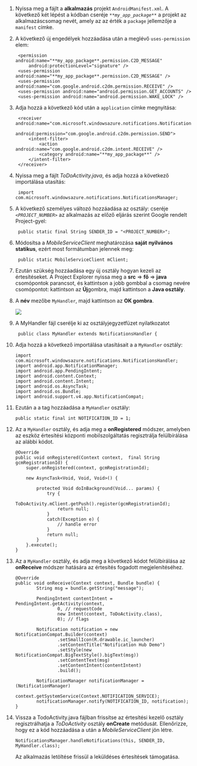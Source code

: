 1. Nyissa meg a fájlt a **alkalmazás** projekt `AndroidManifest.xml`. A következő két lépést a kódban cseréje _`**my_app_package**`_ a projekt az alkalmazáscsomag nevét, amely az az érték a `package` jellemzője a `manifest` címke.

2. A következő új engedélyek hozzáadása után a meglévő `uses-permission` elem:

        <permission android:name="**my_app_package**.permission.C2D_MESSAGE"
            android:protectionLevel="signature" />
        <uses-permission android:name="**my_app_package**.permission.C2D_MESSAGE" />
        <uses-permission android:name="com.google.android.c2dm.permission.RECEIVE" />
        <uses-permission android:name="android.permission.GET_ACCOUNTS" />
        <uses-permission android:name="android.permission.WAKE_LOCK" />

3. Adja hozzá a következő kód után a `application` címke megnyitása:

        <receiver android:name="com.microsoft.windowsazure.notifications.NotificationsBroadcastReceiver"
                                        android:permission="com.google.android.c2dm.permission.SEND">
            <intent-filter>
                <action android:name="com.google.android.c2dm.intent.RECEIVE" />
                <category android:name="**my_app_package**" />
            </intent-filter>
        </receiver>


4. Nyissa meg a fájlt *ToDoActivity.java*, és adja hozzá a következő importálása utasítás:

        import com.microsoft.windowsazure.notifications.NotificationsManager;


5. A következő személyes változó hozzáadása az osztály: cseréje _`<PROJECT_NUMBER>`_ az alkalmazás az előző eljárás szerint Google rendelt Project-gyel:

        public static final String SENDER_ID = "<PROJECT_NUMBER>";

6. Módosítsa a *MobileServiceClient* meghatározása **saját** **nyilvános statikus**, ezért most formátumban jelennek meg:

        public static MobileServiceClient mClient;

7. Ezután szükség hozzáadása egy új osztály hogyan kezeli az értesítéseket. A Project Explorer nyissa meg a **src** => **fő** => **java** csomópontok parancsot, és kattintson a jobb gombbal a csomag nevére csomópontot: kattintson az **Új**gombra, majd kattintson a **Java osztály**.

8. A **név** mezőbe `MyHandler`, majd kattintson az **OK gombra**.


    ![](./media/app-service-mobile-android-configure-push/android-studio-create-class.png)


9. A MyHandler fájl cserélje ki az osztályjegyzetfüzet nyilatkozatot

        public class MyHandler extends NotificationsHandler {


10. Adja hozzá a következő importálása utasításait a a `MyHandler` osztály:

        import com.microsoft.windowsazure.notifications.NotificationsHandler;
        import android.app.NotificationManager;
        import android.app.PendingIntent;
        import android.content.Context;
        import android.content.Intent;
        import android.os.AsyncTask;
        import android.os.Bundle;
        import android.support.v4.app.NotificationCompat;


11. Ezután a a tag hozzáadása a `MyHandler` osztály:

        public static final int NOTIFICATION_ID = 1;


12. Az a `MyHandler` osztály, és adja meg a **onRegistered** módszer, amelyben az eszköz értesítési központi mobilszolgáltatás regisztrálja felülbírálása az alábbi kódot.

        @Override
        public void onRegistered(Context context,  final String gcmRegistrationId) {
            super.onRegistered(context, gcmRegistrationId);

            new AsyncTask<Void, Void, Void>() {

                protected Void doInBackground(Void... params) {
                    try {
                        ToDoActivity.mClient.getPush().register(gcmRegistrationId);
                        return null;
                    }
                    catch(Exception e) {
                        // handle error             
                    }
                    return null;            
                }
            }.execute();
        }


13. Az a `MyHandler` osztály, és adja meg a következő kódot felülbírálása az **onReceive** módszer hatására az értesítés fogadott megjelenítéséhez.

        @Override
        public void onReceive(Context context, Bundle bundle) {
                String msg = bundle.getString("message");

                PendingIntent contentIntent = PendingIntent.getActivity(context,
                        0, // requestCode
                        new Intent(context, ToDoActivity.class),
                        0); // flags

                Notification notification = new NotificationCompat.Builder(context)
                        .setSmallIcon(R.drawable.ic_launcher)
                        .setContentTitle("Notification Hub Demo")
                        .setStyle(new NotificationCompat.BigTextStyle().bigText(msg))
                        .setContentText(msg)
                        .setContentIntent(contentIntent)
                        .build();

                NotificationManager notificationManager = (NotificationManager)
                        context.getSystemService(Context.NOTIFICATION_SERVICE);
                notificationManager.notify(NOTIFICATION_ID, notification);
        }


14. Vissza a TodoActivity.java fájlban frissítse az értesítési kezelő osztály regisztrálhatja a *ToDoActivity* osztály **onCreate** metódusát. Ellenőrizze, hogy ez a kód hozzáadása a után a *MobileServiceClient* jön létre.


        NotificationsManager.handleNotifications(this, SENDER_ID, MyHandler.class);

    Az alkalmazás letöltése frissül a leküldéses értesítések támogatása.
